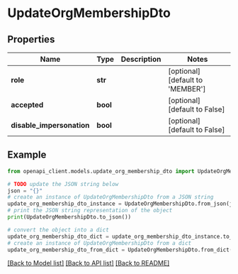 # UpdateOrgMembershipDto


## Properties

Name | Type | Description | Notes
------------ | ------------- | ------------- | -------------
**role** | **str** |  | [optional] [default to 'MEMBER']
**accepted** | **bool** |  | [optional] [default to False]
**disable_impersonation** | **bool** |  | [optional] [default to False]

## Example

```python
from openapi_client.models.update_org_membership_dto import UpdateOrgMembershipDto

# TODO update the JSON string below
json = "{}"
# create an instance of UpdateOrgMembershipDto from a JSON string
update_org_membership_dto_instance = UpdateOrgMembershipDto.from_json(json)
# print the JSON string representation of the object
print(UpdateOrgMembershipDto.to_json())

# convert the object into a dict
update_org_membership_dto_dict = update_org_membership_dto_instance.to_dict()
# create an instance of UpdateOrgMembershipDto from a dict
update_org_membership_dto_from_dict = UpdateOrgMembershipDto.from_dict(update_org_membership_dto_dict)
```
[[Back to Model list]](../README.md#documentation-for-models) [[Back to API list]](../README.md#documentation-for-api-endpoints) [[Back to README]](../README.md)


